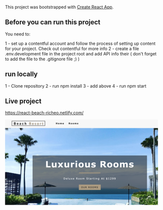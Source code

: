 This project was bootstrapped with [Create React App](https://github.com/facebook/create-react-app).

## Before you can run this project

You need to:

1 - set up a contentful account and follow the process of setting up content for your project. Check out contentful for more info
2 - create a file .env.development file in the project root and add API info their ( don't forget to add the file to the .gitignore file ;) )


## run locally

1 - Clone repository
2 - run npm install
3 - add above
4 - run npm start

## Live project

https://react-beach-richeo.netlify.com/

![alt text](/src/images/resort.png)
